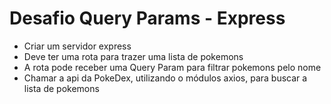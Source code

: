 # Desafio Query Params - Express

- Criar um servidor express
- Deve ter uma rota para trazer uma lista de pokemons
- A rota pode receber uma Query Param para filtrar pokemons pelo nome
- Chamar a api da PokeDex, utilizando o módulos axios, para buscar a lista de pokemons
